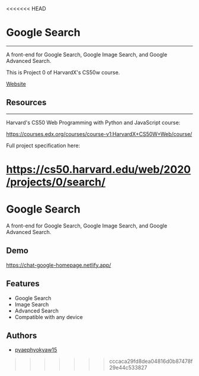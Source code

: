<<<<<<< HEAD
# Google Search
---

A front-end for Google Search, Google Image Search, and Google Advanced Search.

This is Project 0 of HarvardX's CS50w course.


[Website](https://pyaephyokyaw15.github.io/google-homepage/)  


## Resources
---

Harvard's CS50 Web Programming with Python and JavaScript course:


https://courses.edx.org/courses/course-v1:HarvardX+CS50W+Web/course/

Full project specification here: 


https://cs50.harvard.edu/web/2020/projects/0/search/
=======

# Google Search

A front-end for Google Search, Google Image Search, and Google Advanced Search.


## Demo

https://chat-google-homepage.netlify.app/

  
## Features

- Google Search
- Image Search
- Advanced Search
- Compatible with any device


  
## Authors

- [pyaephyokyaw15](https://github.com/pyaephyokyaw15)

  
>>>>>>> cccaca29fd8dea04816d0b87478f29e44c533827
